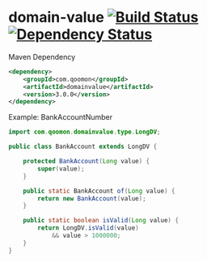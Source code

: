 domain-value [![Build Status](https://travis-ci.org/qoomon/domain-value.svg?branch=master)](https://travis-ci.org/qoomon/domain-value) [![Dependency Status](https://www.versioneye.com/user/projects/5605568af5f2eb001a000fd6/badge.svg?style=flat)](https://www.versioneye.com/user/projects/5605568af5f2eb001a000fd6)
============
Maven Dependency
```xml
<dependency>
    <groupId>com.qoomon</groupId>
    <artifactId>domainvalue</artifactId>
    <version>3.0.0</version>
</dependency>
```
Example: BankAccountNumber

```java
import com.qoomon.domainvalue.type.LongDV;

public class BankAccount extends LongDV {

    protected BankAccount(Long value) {
        super(value);
    }

    public static BankAccount of(Long value) {
        return new BankAccount(value);
    }

    public static boolean isValid(Long value) {
        return LongDV.isValid(value)
            && value > 1000000;
    }
}
```
